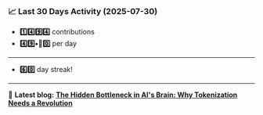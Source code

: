 <!--START_STATS-->
### 📈 Last 30 Days Activity (2025-07-30)  
- **1️⃣4️⃣9️⃣4️⃣** contributions  
- **4️⃣9️⃣•🎱0️⃣** per day
---
- **6️⃣0️⃣** day streak!
---
📝 **Latest blog:** [**The Hidden Bottleneck in AI's Brain: Why Tokenization Needs a Revolution**](https://andriak.com/blog/tokenization-revolution)
<!--END_STATS-->
